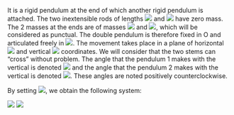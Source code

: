 It is a rigid pendulum at the end of which another rigid pendulum is attached. The two inextensible rods of lengths  <img src="https://render.githubusercontent.com/render/math?math=L_1"> and <img src="https://render.githubusercontent.com/render/math?math=L_2"> have zero mass. The 2 masses at the ends are of masses <img src="https://render.githubusercontent.com/render/math?math=M_1"> and <img src="https://render.githubusercontent.com/render/math?math=M_2">, which will be considered as punctual. The double pendulum is therefore fixed in O and articulated freely in <img src="https://render.githubusercontent.com/render/math?math=M_1">. The movement takes place in a plane of horizontal <img src="https://render.githubusercontent.com/render/math?math=x"> and vertical <img src="https://render.githubusercontent.com/render/math?math=y"> coordinates. We will consider that the two stems can “cross” without problem. The angle that the pendulum 1 makes with the vertical is denoted  <img src="https://render.githubusercontent.com/render/math?math=\theta_1"> and the angle that the pendulum 2 makes with the vertical is denoted  <img src="https://render.githubusercontent.com/render/math?math=\theta_2">. These angles are noted positively counterclockwise.

By setting <img src="https://render.githubusercontent.com/render/math?math=\Delta \theta=\theta_2-\theta_1">, we obtain the following system:


<img src="https://render.githubusercontent.com/render/math?math=\ddot{\theta}_1 = \frac{\dot{\theta}_1^2 M_2L_1\cos(\Delta \theta)\sin(\Delta \theta)+\dot{\theta}_2^2M_2L_2\sin(\Delta \theta)-(M_1+M_2)g \sin(\theta_1)+M_2\cos(\Delta\theta)g\sin(\theta_2)}{(M_1+M_2)L_1-M_2L_1\cos^2 (\Delta \theta)}">

<img src="https://render.githubusercontent.com/render/math?math=\ddot{\theta}_2 = \frac{-\dot{\theta}_2^2 M_2L_2\cos(\Delta \theta)\sin(\Delta \theta)+(M_1+M_2)\left(g\sin(\theta_1)\cos(\Delta \theta)-L_1\dot{\theta}_1^2\sin(\Delta\theta)-g\sin(\theta_2) \right)}{(M_1+M_2)L_1-M_2L_1\cos^2 (\Delta \theta)}">


